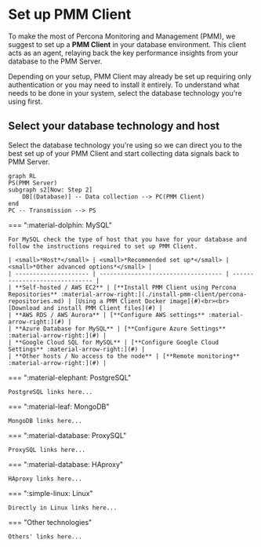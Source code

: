# Set up PMM Client

To make the most of Percona Monitoring and Management (PMM), we suggest to set up a **PMM Client** in your database environment. This client acts as an agent, relaying back the key performance insights from your database to the PMM Server.

Depending on your setup, PMM Client may already be set up requiring only authentication or you may need to install it entirely. To understand what needs to be done in your system, select the database technology you're using first.

## Select your database technology and host

Select the database technology you're using so we can direct you to the best set up of your PMM Client and start collecting data signals back to PMM Server.


``` mermaid
graph RL
PS(PMM Server)
subgraph s2[Now: Step 2]
    DB[(Database)] -- Data collection --> PC(PMM Client)
end
PC -- Transmission --> PS
```

=== ":material-dolphin: MySQL"

    For MySQL check the type of host that you have for your database and follow the instructions required to set up PMM Client.

    | <small>*Host*</small> | <small>*Recommended set up*</small> | <small>*Other advanced options*</small> |
    | --------------------- | ----------------------------------- | ------------------------------ |
    | **Self-hosted / AWS EC2** | [**Install PMM Client using Percona Repositories** :material-arrow-right:](./install-pmm-client/percona-repositories.md) | [Using a PMM Client Docker image](#)<br><br>[Download and install PMM Client files](#) |
    | **AWS RDS / AWS Aurora** | [**Configure AWS settings** :material-arrow-right:](#) |
    | **Azure Database for MySQL** | [**Configure Azure Settings** :material-arrow-right:](#) |
    | **Google Cloud SQL for MySQL** | [**Configure Google Cloud Settings** :material-arrow-right:](#) |
    | **Other hosts / No access to the node** | [**Remote monitoring** :material-arrow-right:](#) |

=== ":material-elephant: PostgreSQL"

    PostgreSQL links here...

=== ":material-leaf: MongoDB"

    MongoDB links here...

=== ":material-database: ProxySQL"

    ProxySQL links here...

=== ":material-database: HAproxy"

    HAproxy links here...

=== ":simple-linux: Linux"

    Directly in Linux links here...

=== "Other technologies"

    Others' links here...